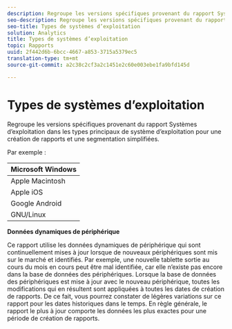 ```yaml
---
description: Regroupe les versions spécifiques provenant du rapport Systèmes d’exploitation dans les types principaux de système d’exploitation pour une création de rapports et une segmentation simplifiées.
seo-description: Regroupe les versions spécifiques provenant du rapport Systèmes d’exploitation dans les types principaux de système d’exploitation pour une création de rapports et une segmentation simplifiées.
seo-title: Types de systèmes d’exploitation
solution: Analytics
title: Types de systèmes d’exploitation
topic: Rapports
uuid: 2f442d6b-6bcc-4667-a853-3715a5379ec5
translation-type: tm+mt
source-git-commit: a2c38c2cf3a2c1451e2c60e003ebe1fa9bfd145d

---
```



# Types de systèmes d’exploitation

Regroupe les versions spécifiques provenant du rapport Systèmes d’exploitation dans les types principaux de système d’exploitation pour une création de rapports et une segmentation simplifiées.

Par exemple :

| Microsoft Windows |
|---|
| Apple Macintosh |
| Apple iOS |
| Google Android |
| GNU/Linux |

**Données dynamiques de périphérique**

Ce rapport utilise les données dynamiques de périphérique qui sont continuellement mises à jour lorsque de nouveaux périphériques sont mis sur le marché et identifiés. Par exemple, une nouvelle tablette sortie au cours du mois en cours peut être mal identifiée, car elle n’existe pas encore dans la base de données des périphériques. Lorsque la base de données des périphériques est mise à jour avec le nouveau périphérique, toutes les modifications qui en résultent sont appliquées à toutes les dates de création de rapports. De ce fait, vous pourrez constater de légères variations sur ce rapport pour les dates historiques dans le temps. En règle générale, le rapport le plus à jour comporte les données les plus exactes pour une période de création de rapports.
